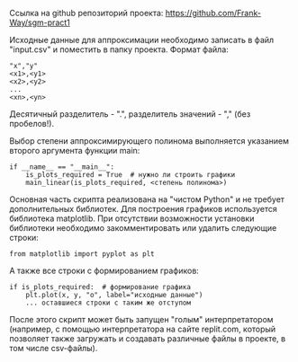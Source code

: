 Ссылка на github репозиторий проекта: https://github.com/Frank-Way/sgm-pract1

Исходные данные для аппроксимации необходимо записать в файл "input.csv" и поместить в папку проекта. Формат файла:

    "x","y"
    <x1>,<y1>
    <x2>,<y2>
    ...
    <xn>,<yn>
Десятичный разделитель - ".", разделитель значений - "," (без пробелов!).

Выбор степени аппроксимирующего полинома выполняется указанием второго аргумента функции main:

    if __name__ == "__main__":
        is_plots_required = True  # нужно ли строить графики
        main_linear(is_plots_required, <степень полинома>)

Основная часть скрипта реализована на "чистом Python" и не требует дополнительных библиотек. Для построения графиков используется библиотека matplotlib. При отсутствии возможности установки библиотеки необходимо закомментировать или удалить следующие строки:

    from matplotlib import pyplot as plt
А также все строки с формированием графиков:

    if is_plots_required:  # формирование графика
        plt.plot(x, y, "o", label="исходные данные")
        ... оставшиеся строки с таким же отступом

После этого скрипт может быть запущен "голым" интерпретатором (например, с помощью интерпретатора на сайте replit.com, который позволяет также загружать и создавать различные файлы в проекте, в том числе csv-файлы).